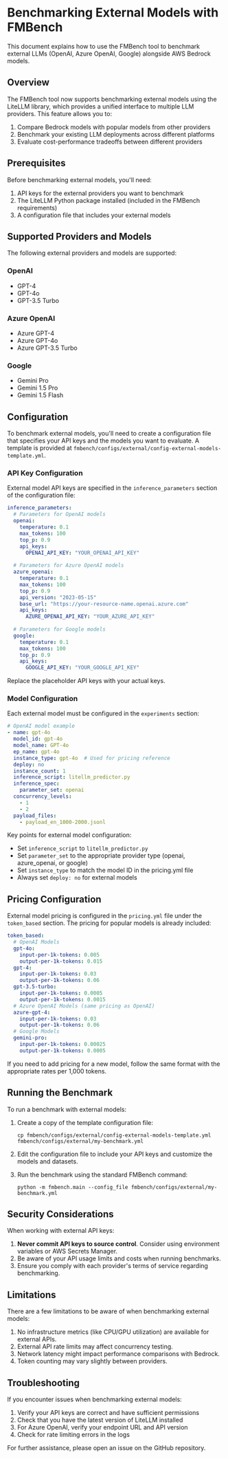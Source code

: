# Benchmarking External Models with FMBench

This document explains how to use the FMBench tool to benchmark external LLMs (OpenAI, Azure OpenAI, Google) alongside AWS Bedrock models.

## Overview

The FMBench tool now supports benchmarking external models using the LiteLLM library, which provides a unified interface to multiple LLM providers. This feature allows you to:

1. Compare Bedrock models with popular models from other providers
2. Benchmark your existing LLM deployments across different platforms
3. Evaluate cost-performance tradeoffs between different providers

## Prerequisites

Before benchmarking external models, you'll need:

1. API keys for the external providers you want to benchmark
2. The LiteLLM Python package installed (included in the FMBench requirements)
3. A configuration file that includes your external models

## Supported Providers and Models

The following external providers and models are supported:

### OpenAI
- GPT-4
- GPT-4o
- GPT-3.5 Turbo

### Azure OpenAI
- Azure GPT-4
- Azure GPT-4o
- Azure GPT-3.5 Turbo

### Google
- Gemini Pro
- Gemini 1.5 Pro
- Gemini 1.5 Flash

## Configuration

To benchmark external models, you'll need to create a configuration file that specifies your API keys and the models you want to evaluate. A template is provided at `fmbench/configs/external/config-external-models-template.yml`.

### API Key Configuration

External model API keys are specified in the `inference_parameters` section of the configuration file:

```yaml
inference_parameters:
  # Parameters for OpenAI models
  openai:
    temperature: 0.1
    max_tokens: 100
    top_p: 0.9
    api_keys:
      OPENAI_API_KEY: "YOUR_OPENAI_API_KEY"
  
  # Parameters for Azure OpenAI models
  azure_openai:
    temperature: 0.1
    max_tokens: 100
    top_p: 0.9
    api_version: "2023-05-15"
    base_url: "https://your-resource-name.openai.azure.com"
    api_keys:
      AZURE_OPENAI_API_KEY: "YOUR_AZURE_API_KEY"
  
  # Parameters for Google models
  google:
    temperature: 0.1
    max_tokens: 100
    top_p: 0.9
    api_keys:
      GOOGLE_API_KEY: "YOUR_GOOGLE_API_KEY"
```

Replace the placeholder API keys with your actual keys.

### Model Configuration

Each external model must be configured in the `experiments` section:

```yaml
# OpenAI model example
- name: gpt-4o
  model_id: gpt-4o
  model_name: GPT-4o
  ep_name: gpt-4o
  instance_type: gpt-4o  # Used for pricing reference
  deploy: no
  instance_count: 1
  inference_script: litellm_predictor.py
  inference_spec:
    parameter_set: openai
  concurrency_levels:
    - 1
    - 2
  payload_files:
    - payload_en_1000-2000.jsonl
```

Key points for external model configuration:
- Set `inference_script` to `litellm_predictor.py`
- Set `parameter_set` to the appropriate provider type (openai, azure_openai, or google)
- Set `instance_type` to match the model ID in the pricing.yml file
- Always set `deploy: no` for external models

## Pricing Configuration

External model pricing is configured in the `pricing.yml` file under the `token_based` section. The pricing for popular models is already included:

```yaml
token_based:
  # OpenAI Models
  gpt-4o:
    input-per-1k-tokens: 0.005
    output-per-1k-tokens: 0.015
  gpt-4:
    input-per-1k-tokens: 0.03
    output-per-1k-tokens: 0.06
  gpt-3.5-turbo:
    input-per-1k-tokens: 0.0005
    output-per-1k-tokens: 0.0015
  # Azure OpenAI Models (same pricing as OpenAI)
  azure-gpt-4:
    input-per-1k-tokens: 0.03
    output-per-1k-tokens: 0.06
  # Google Models
  gemini-pro:
    input-per-1k-tokens: 0.00025
    output-per-1k-tokens: 0.0005
```

If you need to add pricing for a new model, follow the same format with the appropriate rates per 1,000 tokens.

## Running the Benchmark

To run a benchmark with external models:

1. Create a copy of the template configuration file:
   ```
   cp fmbench/configs/external/config-external-models-template.yml fmbench/configs/external/my-benchmark.yml
   ```

2. Edit the configuration file to include your API keys and customize the models and datasets.

3. Run the benchmark using the standard FMBench command:
   ```
   python -m fmbench.main --config_file fmbench/configs/external/my-benchmark.yml
   ```

## Security Considerations

When working with external API keys:

1. **Never commit API keys to source control**. Consider using environment variables or AWS Secrets Manager.
2. Be aware of your API usage limits and costs when running benchmarks.
3. Ensure you comply with each provider's terms of service regarding benchmarking.

## Limitations

There are a few limitations to be aware of when benchmarking external models:

1. No infrastructure metrics (like CPU/GPU utilization) are available for external APIs.
2. External API rate limits may affect concurrency testing.
3. Network latency might impact performance comparisons with Bedrock.
4. Token counting may vary slightly between providers.

## Troubleshooting

If you encounter issues when benchmarking external models:

1. Verify your API keys are correct and have sufficient permissions
2. Check that you have the latest version of LiteLLM installed
3. For Azure OpenAI, verify your endpoint URL and API version
4. Check for rate limiting errors in the logs

For further assistance, please open an issue on the GitHub repository.